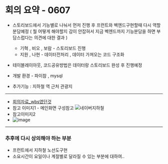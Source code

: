  # 회의 요약 - 0607
 
 - 스토리보드에서 기능별로 나눠서 먼저 진행 후 프런트와 벡엔드구현할때 다시 역할분담예정 ( 뭘 어떻게 해야할지 감이 안잡혀서 지금 벡엔드까지 기능분담을 하면 부담스럽다는 의견에 대한 결과 ) 
    - 기혁 , 비오 , 보람 - 스토리보드 진행
    - 지원 , 나현 - 데이터전처리 , 데이터 가져오는 코드 구조화


 - 테이블레이아웃, 코드공유방법은 데이터랑 스토리보드 완성 후 진행예정


- 개발 환경 - 파이참 , mysql


- 추가기능 : 지하철 역 근처 관광지



<hr>

 - [회의자료_wbs였던것](https://docs.google.com/spreadsheets/d/1FRyxzHHejUDF6YyovP_TfSTsr8Nq3mEqCwst9Q1K-Yg/edit?usp=sharing)
 - 참고 이미지1 - 메인화면 구성참고
![네이버지하철](https://github.com/Jang-jiwon/Subway/assets/66350779/ccfb784e-a020-4f90-a666-634f5a5e58ba)
 - 참고이미지2
 - ![image](https://github.com/Jang-jiwon/Subway/assets/66350779/3f806dbe-617a-43b6-a21a-6e6ad61b5ada)


<hr>

### 추후에 다시 상의해야 하는 부분
 - 프런트에서 지하철 노선도구현
- 소요시간이 요일이나 계절별로 달라질 수 있는 부분에 대하여..

